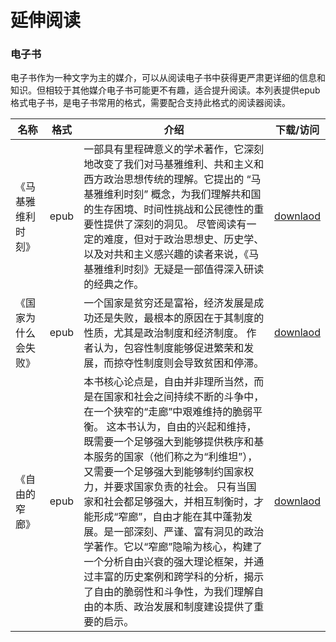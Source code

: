 # 延伸阅读
### 电子书

电子书作为一种文字为主的媒介，可以从阅读电子书中获得更严肃更详细的信息和知识。但相较于其他媒介电子书可能更不有趣，适合提升阅读。本列表提供epub格式电子书，是电子书常用的格式，需要配合支持此格式的阅读器阅读。

| 名称 | 格式 |介绍 |下载/访问|
| --- | --- | --- | --- |
|《马基雅维利时刻》| epub |一部具有里程碑意义的学术著作，它深刻地改变了我们对马基雅维利、共和主义和西方政治思想传统的理解。它提出的 “马基雅维利时刻” 概念，为我们理解共和国的生存困境、时间性挑战和公民德性的重要性提供了深刻的洞见。 尽管阅读有一定的难度，但对于政治思想史、历史学、以及对共和主义感兴趣的读者来说，《马基雅维利时刻》无疑是一部值得深入研读的经典之作。 | [downlaod](https://files.joyance.page/file/cb3d1b04)
|《国家为什么会失败》| epub |一个国家是贫穷还是富裕，经济发展是成功还是失败，最根本的原因在于其制度的性质，尤其是政治制度和经济制度。 作者认为，包容性制度能够促进繁荣和发展，而掠夺性制度则会导致贫困和停滞。|[downlaod](https://files.joyance.page/file/144ffccd)|
|《自由的窄廊》| epub |本书核心论点是，自由并非理所当然，而是在国家和社会之间持续不断的斗争中，在一个狭窄的“走廊”中艰难维持的脆弱平衡。 这本书认为，自由的兴起和维持，既需要一个足够强大到能够提供秩序和基本服务的国家（他们称之为“利维坦”），又需要一个足够强大到能够制约国家权力，并要求国家负责的社会。 只有当国家和社会都足够强大，并相互制衡时，才能形成“窄廊”，自由才能在其中蓬勃发展。是一部深刻、严谨、富有洞见的政治学著作。它以“窄廊”隐喻为核心，构建了一个分析自由兴衰的强大理论框架，并通过丰富的历史案例和跨学科的分析，揭示了自由的脆弱性和斗争性，为我们理解自由的本质、政治发展和制度建设提供了重要的启示。|[downlaod](https://files.joyance.page/file/0f4e97d5)|
